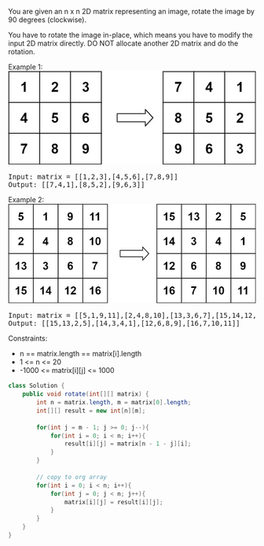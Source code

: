 You are given an n x n 2D matrix representing an image, rotate the image by 90 degrees (clockwise).

You have to rotate the image in-place, which means you have to modify the input 2D matrix directly. DO NOT allocate another 2D matrix and do the rotation.



Example 1:
![img.png](img.png)
<pre>
Input: matrix = [[1,2,3],[4,5,6],[7,8,9]]
Output: [[7,4,1],[8,5,2],[9,6,3]]</pre>
Example 2:
![img_1.png](img_1.png)
<pre>
Input: matrix = [[5,1,9,11],[2,4,8,10],[13,3,6,7],[15,14,12,16]]
Output: [[15,13,2,5],[14,3,4,1],[12,6,8,9],[16,7,10,11]]
</pre>

Constraints:
- n == matrix.length == matrix[i].length
- 1 <= n <= 20
- -1000 <= matrix[i][j] <= 1000

```java
class Solution {
    public void rotate(int[][] matrix) {
        int n = matrix.length, m = matrix[0].length;
        int[][] result = new int[n][m];
        
        for(int j = m - 1; j >= 0; j--){
            for(int i = 0; i < n; i++){
                result[i][j] = matrix[n - 1 - j][i];
            }
        }
        
        // copy to org array
        for(int i = 0; i < n; i++){
            for(int j = 0; j < n; j++){
                matrix[i][j] = result[i][j];
            }
        }
    }
}
```